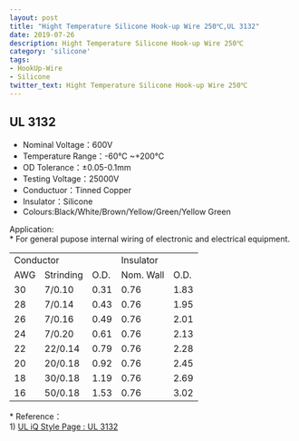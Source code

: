 ```yaml
---
layout: post
title: "Hight Temperature Silicone Hook-up Wire 250℃,UL 3132"
date: 2019-07-26
description: Hight Temperature Silicone Hook-up Wire 250℃
category: 'silicone'
tags:
- HookUp-Wire
- Silicone
twitter_text: Hight Temperature Silicone Hook-up Wire 250℃
---
```

<h2>UL 3132  </h2>
<ul>
  <li>Nominal Voltage：600V</li>
  <li>Temperature Range：-60℃ ~+200℃ </li>
  <li>OD Tolerance：±0.05-0.1mm </li>
  <li>Testing Voltage：25000V</li>
  <li>Conductuor：Tinned Copper</li>
  <li>Insulator：Silicone</li>
  <li>Colours:Black/White/Brown/Yellow/Green/Yellow Green</li>
</ul>
<p>Application:<br />
* For general pupose internal wiring of electronic and electrical equipment. </p>


<div class="table-responsive">
<table  class="table table-bordered table-hover table-condensed">
  <tr>
    <td colspan="3">Conductor</td>
    <td colspan="2">Insulator</td>
    </tr>
  <tr>
    <td> AWG</td>
    <td>Strinding</td>
    <td>O.D.</td>
    <td>Nom. Wall </td>
    <td>O.D.</td>
    </tr>
  <tr>
    <td>30</td>
    <td>7/0.10</td>
    <td>0.31</td>
    <td>0.76</td>
    <td>1.83</td>
    </tr>
  <tr>
    <td>28</td>
    <td>7/0.14</td>
    <td>0.43</td>
    <td>0.76</td>
    <td>1.95</td>
    </tr>
  <tr>
    <td>26</td>
    <td>7/0.16</td>
    <td>0.49</td>
    <td>0.76</td>
    <td>2.01</td>
    </tr>
  <tr>
    <td>24</td>
    <td>7/0.20</td>
    <td>0.61</td>
    <td>0.76</td>
    <td>2.13</td>
    </tr>
  <tr>
    <td>22</td>
    <td>22/0.14</td>
    <td>0.79</td>
    <td>0.76</td>
    <td>2.28</td>
    </tr>
  <tr>
    <td>20</td>
    <td>20/0.18</td>
    <td>0.92</td>
    <td>0.76</td>
    <td>2.45</td>
    </tr>
  <tr>
    <td>18</td>
    <td>30/0.18</td>
    <td>1.19</td>
    <td>0.76</td>
    <td>2.69</td>
    </tr>
  <tr>
    <td>16</td>
    <td>50/0.18</td>
    <td>1.53</td>
    <td>0.76</td>
    <td>3.02</td>
    </tr>
</table>
</div>
<p>* Reference：<br />
  1)  <a href="http://iq.ul.com/awm/stylepage.aspx?Style=3132" target="_blank">UL iQ Style Page : UL 3132 </a></p>


